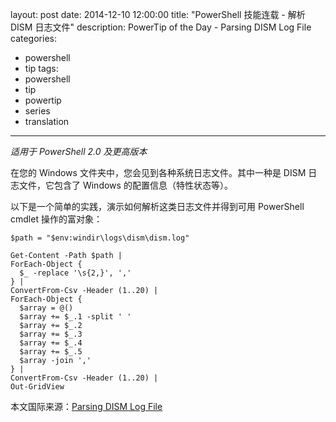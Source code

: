 ﻿layout: post
date: 2014-12-10 12:00:00
title: "PowerShell 技能连载 - 解析 DISM 日志文件"
description: PowerTip of the Day - Parsing DISM Log File
categories:
- powershell
- tip
tags:
- powershell
- tip
- powertip
- series
- translation
---
_适用于 PowerShell 2.0 及更高版本_

在您的 Windows 文件夹中，您会见到各种系统日志文件。其中一种是 DISM 日志文件，它包含了 Windows 的配置信息（特性状态等）。

以下是一个简单的实践，演示如何解析这类日志文件并得到可用 PowerShell cmdlet 操作的富对象：

    $path = "$env:windir\logs\dism\dism.log"
    
    Get-Content -Path $path |
    ForEach-Object {
      $_ -replace '\s{2,}', ','
    } |
    ConvertFrom-Csv -Header (1..20) |
    ForEach-Object {
      $array = @()
      $array += $_.1 -split ' ' 
      $array += $_.2 
      $array += $_.3 
      $array += $_.4 
      $array += $_.5
      $array -join ',' 
    } |
    ConvertFrom-Csv -Header (1..20) |
    Out-GridView

<!--more-->
本文国际来源：[Parsing DISM Log File](http://community.idera.com/powershell/powertips/b/tips/posts/parsing-dism-log-file)
